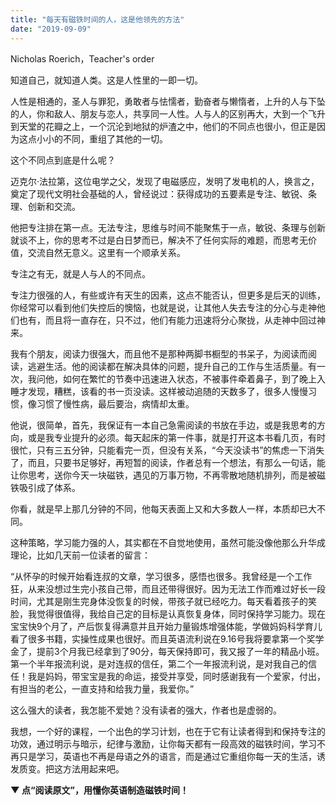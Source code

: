 ```yaml
---
title: "每天有磁铁时间的人，这是他领先的方法"
date: "2019-09-09"
---
```


Nicholas Roerich，Teacher's order  

  

知道自己，就知道人类。这是人性里的一即一切。

  

人性是相通的，圣人与罪犯，勇敢者与怯懦者，勤奋者与懒惰者，上升的人与下坠的人，你和敌人、朋友与恋人，共享同一人性。人与人的区别再大，大到一个飞升到天堂的花瓣之上，一个沉沦到地狱的炉渣之中，他们的不同点也很小，但正是因为这点小小的不同，重组了其他的一切。

  

这个不同点到底是什么呢？

  

迈克尔·法拉第，这位电学之父，发现了电磁感应，发明了发电机的人，换言之，奠定了现代文明社会基础的人，曾经说过：获得成功的五要素是专注、敏锐、条理、创新和交流。

  

他把专注排在第一点。无法专注，思维与时间不能聚焦于一点，敏锐、条理与创新就谈不上，你的思考不过是白日梦而已，解决不了任何实际的难题，而思考无价值，交流自然无意义。这里有一个顺承关系。

  

专注之有无，就是人与人的不同点。

  

专注力很强的人，有些或许有天生的因素，这点不能否认，但更多是后天的训练，你经常可以看到他们失控后的懊恼，也就是说，让其他人失去专注的分心与走神他们也有，而且将一直存在，只不过，他们有能力迅速将分心聚拢，从走神中回过神来。

  

我有个朋友，阅读力很强大，而且他不是那种两脚书橱型的书呆子，为阅读而阅读，逃避生活。他的阅读都在解决具体的问题，提升自己的工作与生活质量。有一次，我问他，如何在繁忙的节奏中迅速进入状态，不被事件牵着鼻子，到了晚上入睡才发现，糟糕，该看的书一页没读。这样被动追随的天数多了，很多人慢慢习惯，像习惯了慢性病，最后要治，病情却太重。

  

他说，很简单，首先，我保证有一本自己急需阅读的书放在手边，或是我思考的方向，或是我专业提升的必须。每天起床的第一件事，就是打开这本书看几页，有时很忙，只有三五分钟，只能看完一页，但没有关系，“今天没读书”的焦虑一下消失了，而且，只要书足够好，再短暂的阅读，作者总有一个想法，有那么一句话，能让你思考，送你今天一块磁铁，遇见的万事万物，不再零散地随机排列，而是被磁铁吸引成了体系。

  

你看，就是早上那几分钟的不同，他每天表面上又和大多数人一样，本质却已大不同。

  

这种策略，学习能力强的人，其实都在不自觉地使用，虽然可能没像他那么升华成理论，比如几天前一位读者的留言：

  

“从怀孕的时候开始看连叔的文章，学习很多，感悟也很多。我曾经是一个工作狂，从来没想过生完小孩自己带，而且还带得很好。因为无法工作而难过好长一段时间，尤其是刚生完身体没恢复的时候，带孩子就已经吃力。每天看着孩子的笑脸，我觉得很值得，我给自己定的目标是认真恢复身体，同时保持学习能力。现在宝宝快9个月了，产后恢复得满意并且开始力量锻炼增强体能，学做妈妈科学育儿看了很多书籍，实操性成果也很好。而且英语流利说在9.16号我将要拿第一个奖学金了，提前3个月我已经拿到了90分，每天保持即可，我又报了一年的精品小班。第一个半年报流利说，是对连叔的信任，第二个一年报流利说，是对我自己的信任！我是妈妈，带宝宝是我的命运，接受并享受，同时感谢我有一个爱家，付出，有担当的老公，一直支持和给我力量，我爱你。”

  

这么强大的读者，我怎能不爱她？没有读者的强大，作者也是虚弱的。

  

我想，一个好的课程，一个出色的学习计划，也在于它有让读者得到和保持专注的功效，通过明示与暗示，纪律与激励，让你每天都有一段高效的磁铁时间，学习不再只是学习，英语也不再是母语之外的语言，而是通过它重组你每一天的生活，诱发质变。把这方法用起来吧。

  

  

  

****▼** **点“阅读原文”，用懂你英语制造磁铁时间！****
